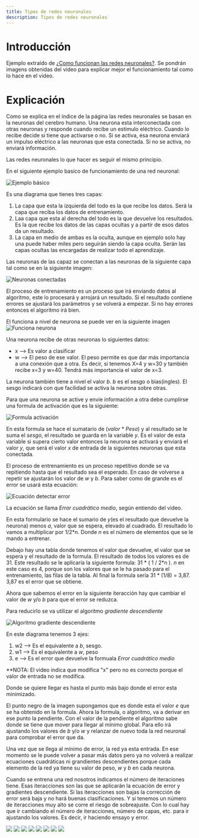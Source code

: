 ```yaml
---
title: Tipos de redes neuronales
description: Tipos de redes neuronales
---
```


# Introducción

Ejemplo extraído de [¿Como funcionan las redes neuronales?](https://www.youtube.com/watch?v=IQMoglp-fBk). Se pondrán imagens obtenidas del video para explicar mejor el funcionamiento tal como lo hace en el video.

# Explicación

Como se explica en el índice de la página las redes neuronales se basan en la neuronas del cerebro humano. Una neurona esta interconectada con otras neuronas y responde cuando recibe un estimulo eléctrico. Cuando lo recibe decide si tiene que activarse o no. Si se activa, esa neurona enviará un impulso eléctrico a las neuronas que esta conectada. Si no se activa, no enviará información.

Las redes neuronales lo que hacer es seguir el mismo principio.

En el siguiente ejemplo basíco de funcionamiento de una red neuronal:

![Ejemplo básico](/images/python/machine_learning/redes_neuronales/tipo_redes_neuronal_diagrama_basico.png)

Es una diagrama que tienes tres capas:
1. La capa que esta la izquierda del todo es la que recibe los datos. Será la capa que reciba los datos de entrenamiento.
2. Laa capa que esta al derecha del todo es la que devuelve los resultados. Es la que recibe los datos de las capas ocultas y a partir de esos datos da un resultado.
3. La capa en medio de ambas es la oculta, aunque en ejemplo solo hay una puede haber miles pero seguirán siendo la capa oculta. Serán las capas ocultas las encargadas de realizar todo el aprendizaje.

Las neuronas de las capaz se conectan a las neuronas de la siguiente capa tal como se en la siguiente imagen:

![Neuronas conectadas](/images/python/machine_learning/redes_neuronales/tipo_redes_neuronal_neuronas_conectadas.png)

El proceso de entrenamiento es un proceso que irá enviando datos al algoritmo, este lo procesará y arrojará un resultado. Si el resultado contiene errores se ajustará los parámetros y se volverá a empezar. Si no hay errores entonces el algoritmo irá bien.


El funciona a nivel de neurona se puede ver en la siguiente imagen
![Funciona neurona](/images/python/machine_learning/redes_neuronales/tipo_redes_neuronal_funciona_neurona.png)

Una neurona recibe de otras neuronas lo siguientes datos:

* x --> Es valor a clasificar
* w --> El peso de ese valor. El peso permite es que dar más importancia a una conexión que a otra. Es decir, si tenemos X=4 y w=30 y también recibe x=3 y w=40. Tendrá más importancia el valor de x=3.

La neurona también tiene a nivel el valor *b*. *b* es el sesgo o bias(ingles). El sesgo indicará con que facilidad se activa la neurona sobre otras.

Para que una neurona se active y envie información a otra debe cumplirse una formula de activación que es la siguiente:

![Formula activación](/images/python/machine_learning/redes_neuronales/tipo_redes_neuronal_formula_activacion_neurona.png)

En esta formula se hace el sumatario de (*valor* * *Peso*) y al resultado se le suma el *sesgo*, el resultado se guarda en la variable *y*. Es el valor de esta variable si supera cierto valor entonces la neurona se activará y enviará el valor *y*, que será el valor *x* de entrada de la siguientes neuronas que esta conectada.


El proceso de entrenamiento es un proceso repetitivo donde se va repitiendo hasta que el resultado sea el esperado. En caso de volverse a repetir se ajustarán los valor de *w* y *b*. Para saber como de grande es el error se usará esta ecuación:

![Ecuación detectar error](/images/python/machine_learning/redes_neuronales/tipo_redes_neuronal_ecuacion_detectar_error.png)

La ecuación se llama *Error cuadrático medio*, según entiendo del video.

En esta formulario se hace el sumario de *y*(es el resultado que devuelve la neurona) menos *a*, valor que se espera, elevado al cuadrado. El resultado lo vamos a multiplicar por 1/2*n. Donde *n* es el número de elementos que se le mando a entrenar.

Debajo hay una tabla donde tenemos el valor que devuelve, el valor que se espera y el resultado de la formula. El resultado de todos los valores es de 31. Este resultado se le aplicaría la siguiente formula: 31 * ( 1 / 2*n ). *n* en este caso es 4, porque son los valores que se le ha pasado para el entrenamiento, las filas de la tabla. Al final la formula sería 31 * (1/8) = 3,87. 3,87 es el error que se obtiene.

Ahora que sabemos el error en la siguiente iteracción hay que cambiar el valor de *w* y/o *b* para que el error se reduzca. 

Para reducirlo se va utilizar el algoritmo *gradiente descendiente*

![Algoritmo gradiente descendiente](/images/python/machine_learning/redes_neuronales/tipo_redes_neuronal_algoritmo_gradiente_descendiente.png)

En este diagrama tenemos 3 ejes:

1. w2 --> Es el equivalente a *b*, sesgo.
2. w1 --> Es el equivalente a *w*, peso
3. e --> Es el error que devuelve la formuala *Error cuadrático medio*

**NOTA: El video indica que modifica "x" pero no es correcto porque el valor de entrada no se modifica.

Donde se quiere llegar es hasta el punto más bajo donde el error esta minimizado. 

El punto negro de la imagen supongamos que es donde esta el valor *e* que se ha obtenido en la formula. Ahora la formula, o algoritmo, va a derivar en ese punto la pendiente. Con el valor de la pendiente el algoritmo sabe donde se tiene que mover para llegar al mínimo global.
Para ello irá ajustando los valores de *b* y/o *w* y relanzar de nuevo toda la red neuronal para comprobar el error que da.

Una vez que se llega al mínimo de error, la red ya esta entrada. En ese momento se le puede volver a pasar más datos pero ya no volverá a realizar ecuaciones cuadráticas ni grandientes descendientes porque cada elemento de la red ya tiene su valor de peso, *w* y *b* en cada neurona.

Cuando se entrena una red nosotros indicamos el número de iteraciones tiene. Esas iteracciones son las que se aplicarán la ecuación de error y gradientes descendiente. Si las iteracciones son bajas la corrección de error será baja y no hará buenas clasificaciones. Y si tenemos un número de iteracciones muy alto se corre el riesgo de sobreajuste. Con lo cual hay que ir cambiando el número de iteracciones, número de capas, etc. para ir ajustando los valores. Es decir, ir haciendo ensayo y error.

![](/images/python/machine_learning/redes_neuronales/)
![](/images/python/machine_learning/redes_neuronales/)
![](/images/python/machine_learning/redes_neuronales/)
![](/images/python/machine_learning/redes_neuronales/)
![](/images/python/machine_learning/redes_neuronales/)
![](/images/python/machine_learning/redes_neuronales/)
![](/images/python/machine_learning/redes_neuronales/)
![](/images/python/machine_learning/redes_neuronales/)